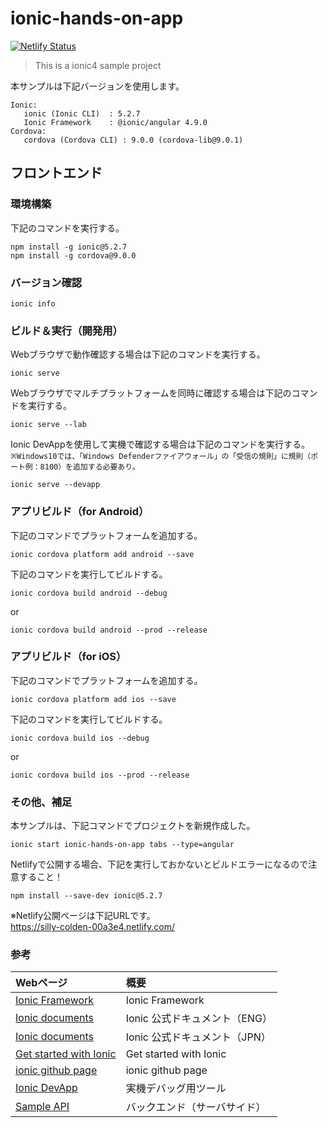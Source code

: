 # ionic-hands-on-app

[![Netlify Status](https://api.netlify.com/api/v1/badges/192c15ad-241e-4d63-809f-db4b92e021ad/deploy-status)](https://app.netlify.com/sites/silly-colden-00a3e4/deploys)

> This is a ionic4 sample project

本サンプルは下記バージョンを使用します。
```
Ionic:
   ionic (Ionic CLI)  : 5.2.7
   Ionic Framework    : @ionic/angular 4.9.0
Cordova:
   cordova (Cordova CLI) : 9.0.0 (cordova-lib@9.0.1)
```

## フロントエンド

### 環境構築
下記のコマンドを実行する。
```
npm install -g ionic@5.2.7
npm install -g cordova@9.0.0
```
### バージョン確認
```
ionic info
```
### ビルド＆実行（開発用）
Webブラウザで動作確認する場合は下記のコマンドを実行する。
```
ionic serve
```
Webブラウザでマルチプラットフォームを同時に確認する場合は下記のコマンドを実行する。
```
ionic serve --lab
```
Ionic DevAppを使用して実機で確認する場合は下記のコマンドを実行する。  
`※Windows10では、「Windows Defenderファイアウォール」の「受信の規則」に規則（ポート例：8100）を追加する必要あり。`
```
ionic serve --devapp
```
### アプリビルド（for Android）
下記のコマンドでプラットフォームを追加する。
```
ionic cordova platform add android --save
```
下記のコマンドを実行してビルドする。
```
ionic cordova build android --debug
```
or
```
ionic cordova build android --prod --release
```
### アプリビルド（for iOS）
下記のコマンドでプラットフォームを追加する。
```
ionic cordova platform add ios --save
```
下記のコマンドを実行してビルドする。
```
ionic cordova build ios --debug
```
or
```
ionic cordova build ios --prod --release
```
### その他、補足
本サンプルは、下記コマンドでプロジェクトを新規作成した。
```
ionic start ionic-hands-on-app tabs --type=angular
```
Netlifyで公開する場合、下記を実行しておかないとビルドエラーになるので注意すること！
```
npm install --save-dev ionic@5.2.7
```
※Netlify公開ページは下記URLです。  
https://silly-colden-00a3e4.netlify.com/

### 参考
| Webページ | 概要 |
| :-------- | :-- |
| [Ionic Framework](https://ionicframework.com/) | Ionic Framework |
| [Ionic documents](https://ionicframework.com/docs) | Ionic 公式ドキュメント（ENG） |
| [Ionic documents](https://ionicframework.jp/docs/) | Ionic 公式ドキュメント（JPN） |
| [Get started with Ionic](https://ionicframework.com/getting-started/) | Get started with Ionic |
| [ionic github page](https://github.com/ionic-team/ionic) | ionic github page |
| [Ionic DevApp](https://ionicframework.com/docs/building/running#ionic-devapp) | 実機デバッグ用ツール |
| [Sample API](https://github.com/orinbou/sample-api) | バックエンド（サーバサイド） |
